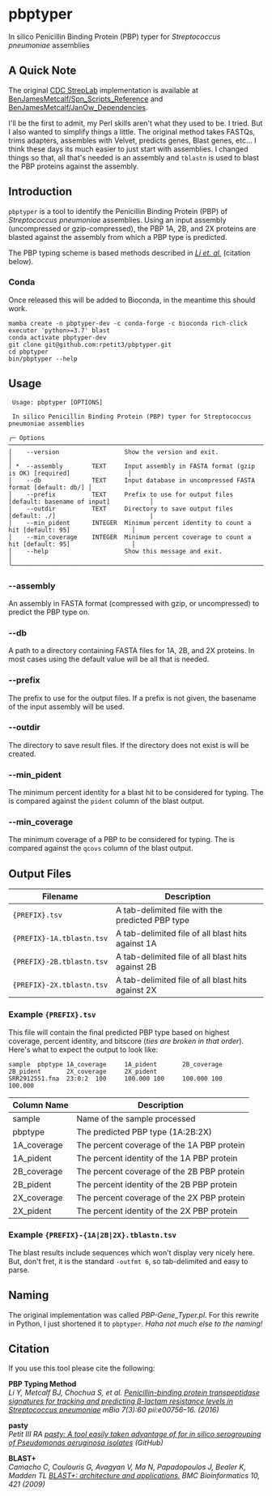 # pbptyper
In silico Penicillin Binding Protein (PBP) typer for _Streptococcus pneumoniae_ assemblies

## A Quick Note

The original [CDC StrepLab](https://www.cdc.gov/streplab/pneumococcus/mic.html) implementation is
available at [BenJamesMetcalf/Spn_Scripts_Reference](https://github.com/BenJamesMetcalf/Spn_Scripts_Reference) and
[BenJamesMetcalf/JanOw_Dependencies](https://github.com/BenJamesMetcalf/JanOw_Dependencies).

I'll be the first to admit, my Perl skills aren't what they used to be. I tried. But I also wanted to
simplify things a little. The original method takes FASTQs, trims adapters, assembles with Velvet, 
predicts genes, Blast genes, etc... I think these days its much easier to just start with assemblies. 
I changed things so that, all that's needed is an assembly and `tblastn` is used to blast the PBP
proteins against the assembly.

## Introduction

`pbptyper` is a tool to identify the Penicillin Binding Protein (PBP) of _Streptococcus pneumoniae_ assemblies. 
Using an input assembly (uncompressed or gzip-compressed), the PBP 1A, 2B, and 2X proteins are blasted against
the assembly from which a PBP type is predicted.

The PBP typing scheme is based methods described in _[Li et. al.](https://journals.asm.org/doi/full/10.1128/mBio.00756-16)_ (citation below).

### Conda

Once released this will be added to Bioconda, in the meantime this should work.

```{bash}
mamba create -n pbptyper-dev -c conda-forge -c bioconda rich-click executor 'python>=3.7' blast
conda activate pbptyper-dev
git clone git@github.com:rpetit3/pbptyper.git
cd pbptyper
bin/pbptyper --help
```

## Usage

```{bash}
 Usage: pbptyper [OPTIONS]

 In silico Penicillin Binding Protein (PBP) typer for Streptococcus pneumoniae assemblies

╭─ Options ───────────────────────────────────────────────────────────────────────────────────────────╮
│    --version                  Show the version and exit.                                            │
│ *  --assembly        TEXT     Input assembly in FASTA format (gzip is OK) [required]                │
│    --db              TEXT     Input database in uncompressed FASTA format [default: db/] │
│    --prefix          TEXT     Prefix to use for output files [default: basename of input]           │
│    --outdir          TEXT     Directory to save output files [default: ./]                          |
│    --min_pident      INTEGER  Minimum percent identity to count a hit [default: 95]                 │
│    --min_coverage    INTEGER  Minimum percent coverage to count a hit [default: 95]                 │
│    --help                     Show this message and exit.                                           │
╰─────────────────────────────────────────────────────────────────────────────────────────────────────╯
```

### --assembly

An assembly in FASTA format (compressed with gzip, or uncompressed) to predict the PBP type on.

### --db

A path to a directory containing FASTA files for 1A, 2B, and 2X proteins. In most cases using the
default value will be all that is needed.

### --prefix

The prefix to use for the output files. If a prefix is not given, the basename
of the input assembly will be used.

### --outdir

The directory to save result files. If the directory does not exist is will be created.

### --min_pident

The minimum percent identity for a blast hit to be considered for typing. The is compared
against the `pident` column of the blast output.

### --min_coverage

The minimum coverage of a PBP to be considered for typing. The is compared
against the `qcovs` column of the blast output.

## Output Files

| Filename                  | Description                                       |
|---------------------------|---------------------------------------------------|
| `{PREFIX}.tsv`            | A tab-delimited file with the predicted PBP type  |
| `{PREFIX}-1A.tblastn.tsv` | A tab-delimited file of all blast hits against 1A |
| `{PREFIX}-2B.tblastn.tsv` | A tab-delimited file of all blast hits against 2B |
| `{PREFIX}-2X.tblastn.tsv` | A tab-delimited file of all blast hits against 2X |

### Example `{PREFIX}.tsv`

This file will contain the final predicted PBP type based on highest coverage, percent identity, and bitscore
(_ties are broken in that order_). Here's what to expect the output to look like:

```{bash}
sample  pbptype 1A_coverage     1A_pident       2B_coverage     2B_pident       2X_coverage     2X_pident
SRR2912551.fna  23:0:2  100     100.000 100     100.000 100     100.000
```

| Column Name | Description                                |
|-------------|--------------------------------------------|
| sample      | Name of the sample processed               |
| pbptype     | The predicted PBP type (1A:2B:2X)          |
| 1A_coverage | The percent coverage of the 1A PBP protein |
| 1A_pident   | The percent identity of the 1A PBP protein |
| 2B_coverage | The percent coverage of the 2B PBP protein |
| 2B_pident   | The percent identity of the 2B PBP protein |
| 2X_coverage | The percent coverage of the 2X PBP protein |
| 2X_pident   | The percent identity of the 2X PBP protein |

### Example `{PREFIX}-{1A|2B|2X}.tblastn.tsv`

The blast results include sequences which won't display very nicely here. But, don't fret,
it is the standard `-outfmt 6`, so tab-delimited and easy to parse.

## Naming

The original implementation was called _PBP-Gene_Typer.pl_. For this rewrite in Python, I just shortened it to
`pbptyper`. _Haha not much else to the naming!_

## Citation

If you use this tool please cite the following:

**PBP Typing Method**  
_Li Y, Metcalf BJ, Chochua S, et al. [Penicillin-binding protein transpeptidase signatures for tracking and predicting β-lactam resistance levels in Streptococcus pneumoniae](https://journals.asm.org/doi/full/10.1128/mBio.00756-16) mBio 7(3):60 pii:e00756–16. (2016)_  

**pasty**  
_Petit III RA [pasty: A tool easily taken advantage of for in silico serogrouping of Pseudomonas aeruginosa isolates](https://github.com/rpetit3/pasty) (GitHub)_  

**BLAST+**  
_Camacho C, Coulouris G, Avagyan V, Ma N, Papadopoulos J, Bealer K, Madden TL [BLAST+: architecture and applications.](http://dx.doi.org/10.1186/1471-2105-10-421) BMC Bioinformatics 10, 421 (2009)_  
